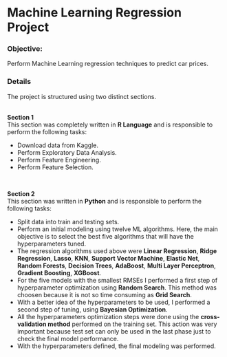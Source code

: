 # Machine Learning Regression Project

### Objective:
Perform Machine Learning regression techniques to predict car prices.

### Details
The project is structured using two distinct sections.  
</br>

**Section 1**  
This section was completely written in **R Language** and is responsible to perform the following tasks:  
* Download data from Kaggle.  
* Perform Exploratory Data Analysis.
* Perform Feature Engineering.
* Perform Feature Selection.
</br>

**Section 2**  
This section was written in **Python** and is responsible to perform the following tasks:  
* Split data into train and testing sets.  
* Perform an initial modeling using twelve ML algorithms. Here, the main objective is to select the best five
  algorithms that will have the hyperparameters tuned.  
* The regression algorithms used above were **Linear Regression**, **Ridge Regression**, **Lasso**, **KNN**,
  **Support Vector Machine**, **Elastic Net**, **Random Forests**, **Decision Trees**, **AdaBoost**,
  **Multi Layer Perceptron**, **Gradient Boosting**, **XGBoost**.
* For the five models with the smallest RMSEs I performed a first step of hyperparameter optimization using
  **Random Search**. This method was choosen because it is not so time consuming as **Grid Search**.  
* With a better idea of the hyperparameters to be used, I performed a second step of tuning, using
  **Bayesian Optimization**.
* All the hyperparameters optimization steps were done using the **cross-validation method** performed on
  the training set. This action was very important because test set can only be used in the last phase just
  to check the final model performance.
* With the hyperparameters defined, the final modeling was performed.  
